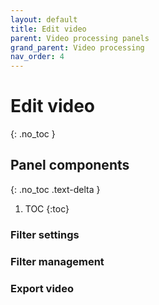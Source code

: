 ```yaml
---
layout: default
title: Edit video
parent: Video processing panels
grand_parent: Video processing
nav_order: 4
---
```


# Edit video
{: .no_toc }

## Panel components
{: .no_toc .text-delta }

1. TOC
{:toc}

### Filter settings

### Filter management

### Export video
